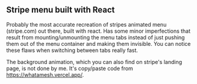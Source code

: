 ## Stripe menu built with React

Probably the most accurate recreation of stripes animated menu (stripe.com) out there, built with react. Has some minor imperfections that result from mounting/unmounting the menu tabs instead of just pushing them out of the menu container and making them invisible. You can notice these flaws when switching between tabs really fast.

The background animation, which you can also find on stripe's landing page, is not done by me. It's copy/paste code from https://whatamesh.vercel.app/.